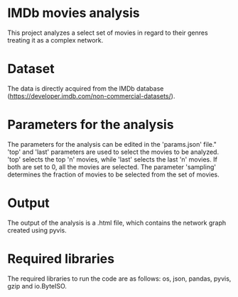 # IMDb movies analysis
This project analyzes a select set of movies in regard to their genres treating it as a complex network.

# Dataset
The data is directly acquired from the IMDb database (https://developer.imdb.com/non-commercial-datasets/).

# Parameters for the analysis
The parameters for the analysis can be edited in the 'params.json' file."
'top' and 'last' parameters are used to select the movies to be analyzed. 'top' selects the top 'n' movies, 
while 'last' selects the last 'n' movies. If both are set to 0, all the movies are selected. The parameter 'sampling'
determines the fraction of movies to be selected from the set of movies.

# Output
The output of the analysis is a .html file, which contains the network graph created using pyvis.

# Required libraries
The required libraries to run the code are as follows: os, json, pandas, pyvis, gzip and io.ByteISO.
